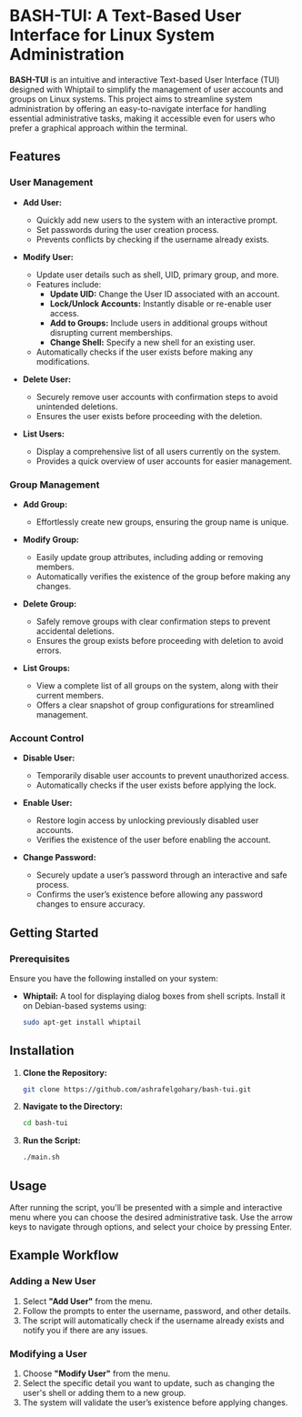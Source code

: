 # BASH-TUI: A Text-Based User Interface for Linux System Administration

**BASH-TUI** is an intuitive and interactive Text-based User Interface (TUI) designed with Whiptail to simplify the management of user accounts and groups on Linux systems. This project aims to streamline system administration by offering an easy-to-navigate interface for handling essential administrative tasks, making it accessible even for users who prefer a graphical approach within the terminal.

## Features

### User Management

- **Add User:**
  - Quickly add new users to the system with an interactive prompt.
  - Set passwords during the user creation process.
  - Prevents conflicts by checking if the username already exists.

- **Modify User:**
  - Update user details such as shell, UID, primary group, and more.
  - Features include:
    - **Update UID:** Change the User ID associated with an account.
    - **Lock/Unlock Accounts:** Instantly disable or re-enable user access.
    - **Add to Groups:** Include users in additional groups without disrupting current memberships.
    - **Change Shell:** Specify a new shell for an existing user.
  - Automatically checks if the user exists before making any modifications.

- **Delete User:**
  - Securely remove user accounts with confirmation steps to avoid unintended deletions.
  - Ensures the user exists before proceeding with the deletion.

- **List Users:**
  - Display a comprehensive list of all users currently on the system.
  - Provides a quick overview of user accounts for easier management.

### Group Management

- **Add Group:**
  - Effortlessly create new groups, ensuring the group name is unique.

- **Modify Group:**
  - Easily update group attributes, including adding or removing members.
  - Automatically verifies the existence of the group before making any changes.

- **Delete Group:**
  - Safely remove groups with clear confirmation steps to prevent accidental deletions.
  - Ensures the group exists before proceeding with deletion to avoid errors.

- **List Groups:**
  - View a complete list of all groups on the system, along with their current members.
  - Offers a clear snapshot of group configurations for streamlined management.

### Account Control

- **Disable User:**
  - Temporarily disable user accounts to prevent unauthorized access.
  - Automatically checks if the user exists before applying the lock.

- **Enable User:**
  - Restore login access by unlocking previously disabled user accounts.
  - Verifies the existence of the user before enabling the account.

- **Change Password:**
  - Securely update a user’s password through an interactive and safe process.
  - Confirms the user’s existence before allowing any password changes to ensure accuracy.

## Getting Started

### Prerequisites

Ensure you have the following installed on your system:
- **Whiptail:** A tool for displaying dialog boxes from shell scripts. Install it on Debian-based systems using:

  ```bash
  sudo apt-get install whiptail
## Installation

1. **Clone the Repository:**

   ```bash
   git clone https://github.com/ashrafelgohary/bash-tui.git
2. **Navigate to the Directory:**

   ```bash
   cd bash-tui
3. **Run the Script:**

   ```bash
   ./main.sh

## Usage

After running the script, you'll be presented with a simple and interactive menu where you can choose the desired administrative task. Use the arrow keys to navigate through options, and select your choice by pressing Enter.

## Example Workflow

### Adding a New User

1. Select **"Add User"** from the menu.
2. Follow the prompts to enter the username, password, and other details.
3. The script will automatically check if the username already exists and notify you if there are any issues.

### Modifying a User

1. Choose **"Modify User"** from the menu.
2. Select the specific detail you want to update, such as changing the user's shell or adding them to a new group.
3. The system will validate the user’s existence before applying changes.

